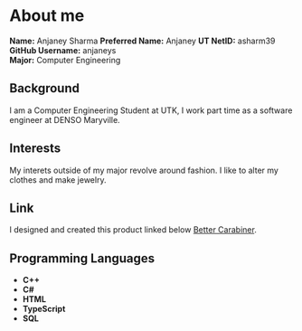 # About me

**Name:** Anjaney Sharma
**Preferred Name:** Anjaney
**UT NetID:** asharm39  
**GitHub Username:** anjaneys   
**Major:** Computer Engineering

## Background
I am a Computer Engineering Student at UTK, I work part time as a software engineer at DENSO Maryville.

## Interests
My interets outside of my major revolve around fashion. I like to alter my clothes and make jewelry. 

## Link
I designed and created this product linked below
[Better Carabiner](https://bettercarabiner.com/).

## Programming Languages
- **C++**
- **C#** 
- **HTML**
- **TypeScript**
- **SQL**